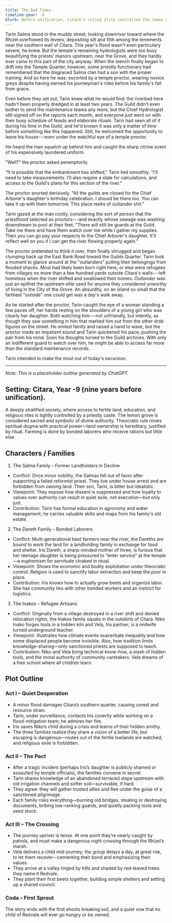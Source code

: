 ```yaml
---
title: The Bad Times
timeline-year: -9
blurb: Before unification, Citara’s ruling elite controlled the lemon grove and the fertile banks of the Rhizel, hoarding resources and leaving many to struggle with hunger and poverty. A few defiant families fled to the wilderness to build something fairer.
---
```


Tarin Salma stood in the muddy street, looking downriver toward where the Rhizel overflowed its levees, depositing silt and filth among the tenements near the southern wall of Citara. This year's flood wasn't even particulary severe, he knew. But the temple's remaining hydrologists were too busy beautifying the priests' manors upstream, near the Grove, and they hardly ever came to this part of the city anyway. When the stench finally began to drift into the Temple Quarter, however, some priestly functionary had remembered that the disgraced Salma clan had a son with the proper training. And so here he was: escorted by a temple proctor, wearing novice greys despite having earned his journeyman's robe before his family's fall from grace.

Even before they set out, Tarin knew what he would find: the riverbed here hadn't been properly dredged in at least two years. The Guild didn't even bother to send the maintenance teams any more, but the Chief Hydrologist still signed off on the reports each month, and everyone just went on with their busy schedule of feasts and elaborate rituals. Tarin had seen all of it during his time in the Guild, and he'd known it was only a matter of time before something like this happened. Still, he welcomed the opportunity to leave his house---even under the watchful eye of a temple proctor.

He heard the man squelch up behind him and caught the sharp citrine scent of his expensively laundered uniform.

"Well?" the proctor asked peremptorily.

"It is possible that the embankment has shifted," Tarin lied smoothly. "I'll need to take measurements. I'll also require a slate for calculations, and access to the Guild's plans for this section of the river."

The proctor snorted derisively. "All the guilds are closed for the Chief Arborer's daughter's birthday celebration. I should be there too. You can take it up with them tomorrow. This place reeks of outlander shit."

Tarin gazed at the man coolly, considering the sort of person that the priesthood selected as proctors---and exactly whose sewage was washing downstream to pool at their feet. "There will still be guards at the Guild. Take me there and have them watch over me while I gather my supplies. Then you can go pay your respects to the Chief Arborer's daughter. It'll reflect well on you if I can get the river flowing properly again."

The proctor pretended to think it over, then finally shrugged and began clumping back up the East Bank Road toward the Guilds Quarter. Tarin took a moment to glance around at the "outlanders" pulling their belongings from flooded shacks. Most had likely been born right here, or else were refugees from villages no more than a few hundred yards outside Citara's walls---left homeless when the river shifted and swallowed their homes. _Outlander_ was just an epithet the upstream elite used for anyone they considered unworthy of living in the City of the Grove. An absurdity, on an island so small that the farthest "outside" one could get was a day's walk away.

As he started after the proctor, Tarin caught the eye of a woman standing a few paces off, her hands resting on the shoulders of a young girl who was clearly her daughter. Both watching him---not unfriendly, but intently, as though they saw something in him that marked him out from the other drab figures on the street. He smiled faintly and raised a hand to wave, but the proctor made an impatient sound and Tarin quickened his pace, pushing the pair from his mind. Soon his thoughts turned to the Guild archives. With only an indifferent guard to watch over him, he might be able to access far more than the standard maintenance records.

Tarin intended to make the most out of today's excursion.

---

*Note: This is a placeholder outline generated by ChatGPT.*

## Setting: Citara, Year -9 (nine years before unification).

A deeply stratified society, where access to fertile land, education, and religious rites is tightly controlled by a priestly caste. The lemon grove is considered sacred and symbolic of divine authority. Theocratic rule mixes spiritual dogma with practical power—land ownership is hereditary, justified by ritual. Farming is done by bonded laborers who receive rations but little else.

## Characters / Families
1. The Salma Family – Former Landholders in Decline
  * Conflict: Once minor nobility, the Salmas fell out of favor after supporting a failed reformist priest. They live under house arrest and are forbidden from owning land. Their son, Tarin, is bitter but idealistic.
  * Viewpoint: They expose how dissent is suppressed and how loyalty to values over authority can result in quiet exile, not execution—but only just.
  * Contribution: Tarin has formal education in agronomy and water management; he carries valuable skills and maps from his family's old estate.

2. The Dareth Family – Bonded Laborers
  * Conflict: Multi-generational beet farmers near the river, the Dareths are bound to work the land for a landholding family in exchange for food and shelter. Iris Dareth, a sharp-minded mother of three, is furious that her teenage daughter is being pressured to “enter service” at the temple—a euphemism for servitude cloaked in ritual.
  * Viewpoint: Shows the economic and bodily exploitation under theocratic control. Religion is used to sanctify labor extraction and keep the poor in place.
  * Contribution: Iris knows how to actually grow beets and organize labor. She has community ties with other bonded workers and an instinct for logistics.

3. The Inakos – Refugee Artisans
  * Conflict: Originally from a village destroyed in a river shift and denied relocation rights, the Inakos family squats in the outskirts of Citara. Niko Inako forges tools in a hidden kiln and Vela, his partner, is a midwife turned underground teacher.
  * Viewpoint: Illustrates how climate events exacerbate inequality and how some displaced people become invisible. Also, how tradition limits knowledge-sharing—only sanctioned priests are supposed to teach.
  * Contribution: Niko and Vela bring technical know-how, a stash of hidden tools, and the moral authority of community caretakers. Vela dreams of a free school where all children learn.

## Plot Outline

### Act I – Quiet Desperation
* A minor flood damages Citara’s southern quarter, causing unrest and resource strain.
* Tarin, under surveillance, contacts Iris covertly while working on a flood-mitigation team; he admires her fire.
* Iris saves Niko’s child during a crisis and learns of their hidden smithy.
* The three families realize they share a vision of a better life, but escaping is dangerous—routes out of the fertile lowlands are watched, and religious exile is forbidden.

### Act II – The Pact
* After a tragic incident (perhaps Iris’s daughter is publicly shamed or assaulted by temple officials), the families convene in secret.
* Tarin shares knowledge of an abandoned terraced slope upstream with old irrigation channels and softer soil—survivable, if hard.
* They agree: they will gather trusted allies and flee under the guise of a sanctioned pilgrimage.
* Each family risks everything—burning old bridges, stealing or destroying documents, bribing low-ranking guards, and quietly packing tools and seed stock.

### Act III – The Crossing
* The journey upriver is tense. At one point they’re nearly caught by patrols, and must make a dangerous night crossing through the Rhizel’s marsh.
* Vela delivers a child mid-journey; the group delays a day, at great risk, to let them recover—cementing their bond and emphasizing their values.
* They arrive at a valley ringed by hills and shaded by red-leaved trees: they name it Redvale.
* They plant their first beets together, building simple shelters and setting up a shared council.

### Coda – First Sprout
The story ends with the first shoots breaking soil, and a quiet vow that no child of Redvale will ever go hungry or be owned.
